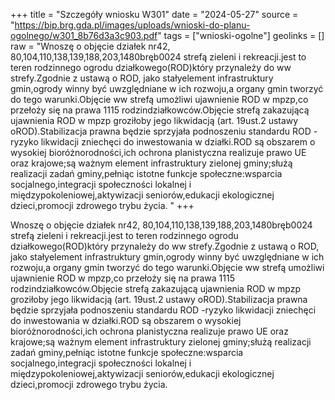 +++
title = "Szczegóły wniosku W301"
date = "2024-05-27"
source = "https://bip.brg.gda.pl/images/uploads/wnioski-do-planu-ogolnego/w301_8b76d3a3c903.pdf"
tags = ["wnioski-ogolne"]
geolinks = []
raw = "Wnoszę o objęcie działek nr42, 80,104,110,138,139,188,203,1480bręb0024 strefą zieleni i rekreacji.jest to teren rodzinnego ogrodu działkowego(ROD)który przynależy do ww strefy.Zgodnie z ustawą o ROD, jako stałyelement infrastruktury gmin,ogrody winny być uwzględniane w ich rozwoju,a organy gmin tworzyć do tego warunki.Objęcie ww strefą umożliwi ujawnienie ROD w mpzp,co przełoży się na prawa 1115 rodzindziałkowców.Objęcie strefą zakazującą ujawnienia ROD w mpzp groziłoby jego likwidacją (art. 19ust.2 ustawy oROD).Stabilizacja prawna będzie sprzyjała podnoszeniu standardu ROD -ryzyko likwidacji zniechęci do inwestowania w działki.ROD są obszarem o wysokiej bioróżnorodności,ich ochrona planistyczna realizuje prawo UE oraz krajowe;są ważnym element infrastruktury zielonej gminy;służą realizacji zadań gminy,pełniąc istotne funkcje społeczne:wsparcia socjalnego,integracji społeczności lokalnej i międzypokoleniowej,aktywizacji seniorów,edukacji ekologicznej dzieci,promocji zdrowego trybu życia. "
+++

Wnoszę o objęcie działek nr42, 80,104,110,138,139,188,203,1480bręb0024 strefą
zieleni i rekreacji.jest to teren rodzinnego ogrodu działkowego(ROD)który przynależy do ww
strefy.Zgodnie z ustawą o ROD, jako stałyelement infrastruktury gmin,ogrody winny być
uwzględniane w ich rozwoju,a organy gmin tworzyć do tego warunki.Objęcie ww strefą umożliwi
ujawnienie ROD w mpzp,co przełoży się na prawa 1115 rodzindziałkowców.Objęcie strefą
zakazującą ujawnienia ROD w mpzp groziłoby jego likwidacją (art. 19ust.2 ustawy
oROD).Stabilizacja prawna będzie sprzyjała podnoszeniu standardu ROD -ryzyko likwidacji
zniechęci do inwestowania w działki.ROD są obszarem o wysokiej bioróżnorodności,ich ochrona
planistyczna realizuje prawo UE oraz krajowe;są ważnym element infrastruktury zielonej
gminy;służą realizacji zadań gminy,pełniąc istotne funkcje społeczne:wsparcia
socjalnego,integracji społeczności lokalnej i międzypokoleniowej,aktywizacji seniorów,edukacji
ekologicznej dzieci,promocji zdrowego trybu życia.



